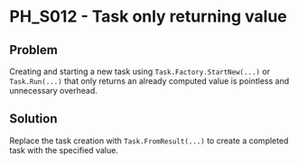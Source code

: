 # PH_S012 - Task only returning value

## Problem

Creating and starting a new task using `Task.Factory.StartNew(...)` or `Task.Run(...)` that only returns an already computed value is pointless and unnecessary overhead.

## Solution

Replace the task creation with `Task.FromResult(...)` to create a completed task with the specified value.
